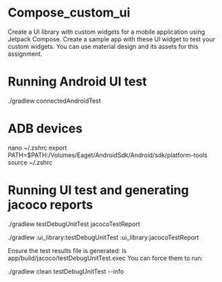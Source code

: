 # Compose_custom_ui
Create a UI library with custom widgets for a mobile application using Jetpack Compose. Create a sample app with these UI widget to test your custom widgets. You can use material design and its assets for this assignment.

# Running Android UI test 
./gradlew connectedAndroidTest

# ADB devices 
nano ~/.zshrc
export PATH=$PATH:/Volumes/Eaget/AndroidSdk/Android/sdk/platform-tools
source ~/.zshrc

# Running UI test and generating jacoco reports

./gradlew testDebugUnitTest jacocoTestReport

./gradlew :ui_library:testDebugUnitTest :ui_library:jacocoTestReport

Ensure the test results file is generated:
ls app/build/jacoco/testDebugUnitTest.exec
You can force them to run:

./gradlew clean testDebugUnitTest --info
